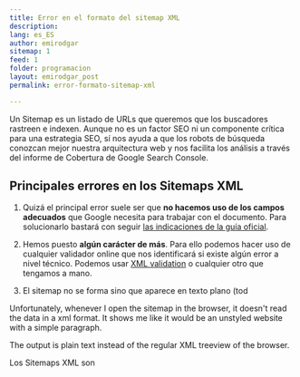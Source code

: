 ```yaml
---
title: Error en el formato del sitemap XML
description: 
lang: es_ES
author: emirodgar
sitemap: 1
feed: 1
folder: programacion
layout: emirodgar_post
permalink: error-formato-sitemap-xml

---
```


Un Sitemap es un listado de URLs que queremos que los buscadores rastreen e indexen. Aunque no es un factor SEO ni un componente crítica para una estrategia SEO, sí nos ayuda a que los robots de búsqueda conozcan mejor nuestra arquitectura web y nos facilita los análisis a través del informe de Cobertura de Google Search Console.


## Principales errores en los Sitemaps XML

1. Quizá el principal error suele ser que **no hacemos uso de los campos adecuados** que Google necesita para trabajar con el documento. Para solucionarlo bastará con seguir [las indicaciones de la guía oficial](https://developers.google.com/search/docs/advanced/sitemaps/build-sitemap#xml). 

2. Hemos puesto **algún carácter de más**. Para ello podemos hacer uso de cualquier validador online que nos identificará si existe algún error a nivel técnico. Podemos usar [XML validation](https://www.xmlvalidation.com/) o cualquier otro que tengamos a mano.
3. El sitemap no se forma sino que aparece en texto plano (tod

Unfortunately, whenever I open the sitemap in the browser, it doesn't read the data in a xml format. It shows me like it would be an unstyled website with a simple paragraph.

The output is plain text instead of the regular XML treeview of the browser.

Los Sitemaps XML son 
<!--stackedit_data:
eyJoaXN0b3J5IjpbMjE0MzIxNzI0XX0=
-->